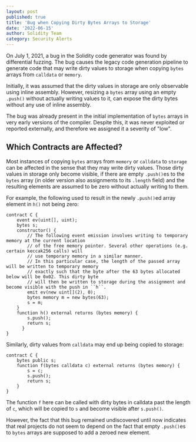 ```yaml
---
layout: post
published: true
title: 'Bug when Copying Dirty Bytes Arrays to Storage'
date: '2022-06-15'
author: Solidity Team
category: Security Alerts
---
```


On July 1, 2021, a bug in the Solidity code generator was found by differential fuzzing.
The bug causes the legacy code generation pipeline to generate code that
may write dirty values to storage when copying `bytes` arrays from `calldata` or `memory`.

Initially, it was assumed that the dirty values in storage are only observable using inline
assembly. However, resizing a `bytes` array using an empty `.push()` without actually
writing values to it, can expose the dirty bytes without any use of inline assembly.

The bug was already present in the initial implementation of `bytes` arrays in very early versions of the compiler.
Despite this, it was never exploited or reported externally, and therefore we assigned it a severity of "low".

## Which Contracts are Affected?

Most instances of copying `bytes` arrays from `memory` or `calldata` to `storage` can be affected
in the sense that they may write dirty values. Those dirty values in storage only become visible,
if there are empty `.push()`es to the `bytes` array (in older version also assignments to its
`.length` field) and the resulting elements are assumed to be zero without actually writing to them.

For example, the following used to result in the newly `.push()`ed array element in `h()` not being zero:

```solidity
contract C {
    event ev(uint[], uint);
    bytes s;
    constructor() {
        // The following event emission involves writing to temporary memory at the current location
        // of the free memory pointer. Several other operations (e.g. certain keccak256 calls) will
        // use temporary memory in a similar manner.
        // In this particular case, the length of the passed array will be written to temporary memory
        // exactly such that the byte after the 63 bytes allocated below will be 0x02. This dirty byte
        // will then be written to storage during the assignment and become visible with the push in ``h``.
        emit ev(new uint[](2), 0);
        bytes memory m = new bytes(63);
        s = m;
    }
    function h() external returns (bytes memory) {
        s.push();
        return s;
      }
}
```

Similarly, dirty values from `calldata` may end up being copied to storage:

```solidity
contract C {
    bytes public s;
    function f(bytes calldata c) external returns (bytes memory) {
        s = c;
        s.push();
        return s;
    }
}
```

The function `f` here can be called with dirty bytes in calldata past the length of `c`, which
will be copied to `s` and become visible after `s.push()`.

However, the fact that this bug remained undiscovered until now indicates that real projects do not seem to depend
on the fact that empty `.push()`es to `bytes` arrays are supposed to add a zeroed new element.
